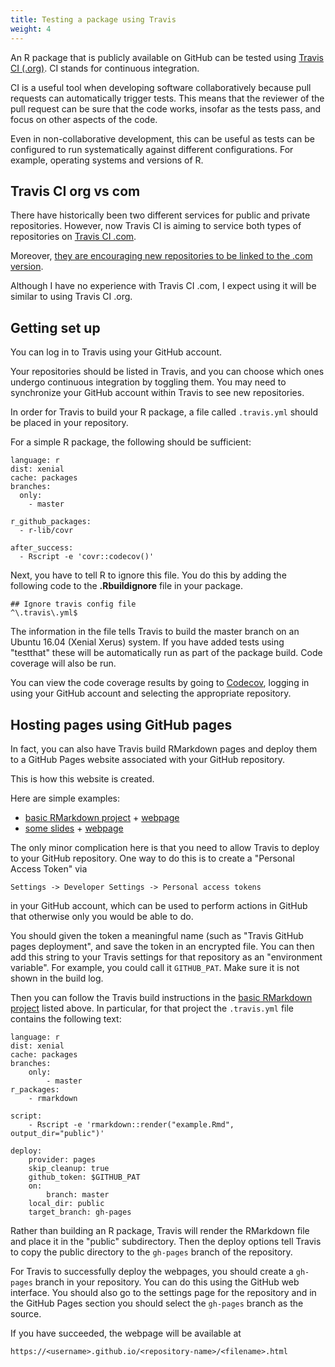 ```yaml
---
title: Testing a package using Travis
weight: 4
---
```


An R package that is publicly available on GitHub can be tested using [Travis CI (.org)](https://travis-ci.org/). CI stands for continuous integration.

CI is a useful tool when developing software collaboratively because pull requests can automatically trigger tests. This means that the reviewer of the pull request can be sure that the code works, insofar as the tests pass, and focus on other aspects of the code.

Even in non-collaborative development, this can be useful as tests can be configured to run systematically against different configurations. For example, operating systems and versions of R.

## Travis CI org vs com

There have historically been two different services for public and private repositories. However, now Travis CI is aiming to service both types of repositories on [Travis CI .com](https://travis-ci.com/).

Moreover, [they are encouraging new repositories to be linked to the .com version](https://blog.travis-ci.com/2018-05-02-open-source-projects-on-travis-ci-com-with-github-apps).

Although I have no experience with Travis CI .com, I expect using it will be similar to using Travis CI .org.

## Getting set up

You can log in to Travis using your GitHub account.

Your repositories should be listed in Travis, and you can choose which ones undergo continuous integration by toggling them. You may need to synchronize your GitHub account within Travis to see new repositories.

In order for Travis to build your R package, a file called `.travis.yml` should be placed in your repository. 

For a simple R package, the following should be sufficient:

```
language: r
dist: xenial
cache: packages
branches:
  only:
    - master

r_github_packages:
  - r-lib/covr

after_success:
  - Rscript -e 'covr::codecov()'
```
Next, you have to tell R to ignore this file. You do this by adding the following code to the **.Rbuildignore** file in your package.

```
## Ignore travis config file
^\.travis\.yml$
```

The information in the file tells Travis to build the master branch on an Ubuntu 16.04 (Xenial Xerus) system. If you have added tests using "testthat" these will be automatically run as part of the package build. Code coverage will also be run.

You can view the code coverage results by going to [Codecov](https://codecov.io), logging in using your GitHub account and selecting the appropriate repository.

## Hosting pages using GitHub pages

In fact, you can also have Travis build RMarkdown pages and deploy them to a GitHub Pages website associated with your GitHub repository.

This is how this website is created.

Here are simple examples:

- [basic RMarkdown project](https://github.com/awllee/rmarkdown-travis-demo) + [webpage](https://awllee.github.io/rmarkdown-travis-demo/example.html)
- [some slides](https://github.com/awllee/smc-tutorial) + [webpage](https://awllee.github.io/smc-tutorial/smc-tutorial.html)

The only minor complication here is that you need to allow Travis to deploy to your GitHub repository. One way to do this is to create a "Personal Access Token" via

`Settings -> Developer Settings -> Personal access tokens`

in your GitHub account, which can be used to perform actions in GitHub that otherwise only you would be able to do.

You should given the token a meaningful name (such as "Travis GitHub pages deployment", and save the token in an encrypted file. You can then add this string to your Travis settings for that repository as an "environment variable". For example, you could call it `GITHUB_PAT`. Make sure it is not shown in the build log.

Then you can follow the Travis build instructions in the [basic RMarkdown project](https://github.com/awllee/rmarkdown-travis-demo) listed above. In particular, for that project the `.travis.yml` file contains the following text:

```
language: r
dist: xenial
cache: packages
branches:
    only:
        - master
r_packages:
    - rmarkdown

script:
    - Rscript -e 'rmarkdown::render("example.Rmd", output_dir="public")'

deploy:
    provider: pages
    skip_cleanup: true
    github_token: $GITHUB_PAT
    on:
        branch: master
    local_dir: public
    target_branch: gh-pages
```

Rather than building an R package, Travis will render the RMarkdown file and place it in the "public" subdirectory. Then the deploy options tell Travis to copy the public directory to the `gh-pages` branch of the repository.

For Travis to successfully deploy the webpages, you should create a `gh-pages` branch in your repository. You can do this using the GitHub web interface. You should also go to the settings page for the repository and in the GitHub Pages section you should select the `gh-pages` branch as the source.

If you have succeeded, the webpage will be available at

```
https://<username>.github.io/<repository-name>/<filename>.html
```
